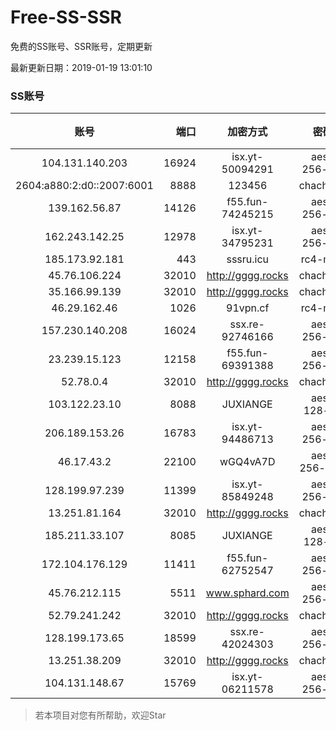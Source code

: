 # Free-SS-SSR

免费的SS账号、SSR账号，定期更新

最新更新日期：2019-01-19 13:01:10 

### SS账号
|账号|端口|加密方式|密码|更新时间|国家|
|:-----:|-----:|:----:|:----:|:----:|:----:|
|104.131.140.203|16924|isx.yt-50094291|aes-256-cfb|12:57:04|US|
|2604:a880:2:d0::2007:6001|8888|123456|chacha20|12:57:11|US|
|139.162.56.87|14126|f55.fun-74245215|aes-256-cfb|12:57:05|SG|
|162.243.142.25|12978|isx.yt-34795231|aes-256-cfb|12:57:04|US|
|185.173.92.181|443|sssru.icu|rc4-md5|12:57:36|RU|
|45.76.106.224|32010|http://gggg.rocks|chacha20|12:57:13|JP|
|35.166.99.139|32010|http://gggg.rocks|chacha20|12:57:17|US|
|46.29.162.46|1026|91vpn.cf|rc4-md5|12:57:14|RU|
|157.230.140.208|16024|ssx.re-92746166|aes-256-cfb|12:57:05|US|
|23.239.15.123|12158|f55.fun-69391388|aes-256-cfb|12:57:04|US|
|52.78.0.4|32010|http://gggg.rocks|chacha20|12:57:13|KR|
|103.122.23.10|8088|JUXIANGE|aes-128-ctr|12:57:07|US|
|206.189.153.26|16783|isx.yt-94486713|aes-256-cfb|12:57:05|SG|
|46.17.43.2|22100|wGQ4vA7D|aes-256-gcm|12:52:15|RU|
|128.199.97.239|11399|isx.yt-85849248|aes-256-cfb|12:57:05|SG|
|13.251.81.164|32010|http://gggg.rocks|chacha20|12:57:13|SG|
|185.211.33.107|8085|JUXIANGE|aes-128-ctr|12:57:10|US|
|172.104.176.129|11411|f55.fun-62752547|aes-256-cfb|12:57:05|SG|
|45.76.212.115|5511|www.sphard.com|aes-256-cfb|12:57:05|JP|
|52.79.241.242|32010|http://gggg.rocks|chacha20|12:57:19|KR|
|128.199.173.65|18599|ssx.re-42024303|aes-256-cfb|12:57:06|SG|
|13.251.38.209|32010|http://gggg.rocks|chacha20|12:57:08|SG|
|104.131.148.67|15769|isx.yt-06211578|aes-256-cfb|12:57:04|US|


> 若本项目对您有所帮助，欢迎Star